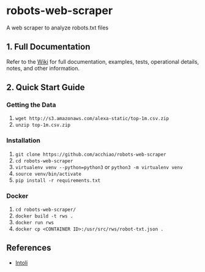 # robots-web-scraper

A web scraper to analyze robots.txt files

## 1. Full Documentation
Refer to the [Wiki](https://github.com/acchiao/robots-web-scraper/wiki) for full documentation, examples, tests, operational details, notes, and other information.

## 2. Quick Start Guide

### Getting the Data

1. `wget http://s3.amazonaws.com/alexa-static/top-1m.csv.zip`
2. `unzip top-1m.csv.zip`

### Installation

1. `git clone https://github.com/acchiao/robots-web-scraper`
2. `cd robots-web-scraper`
3. `virtualenv venv --python=python3` or `python3 -m virtualenv venv`
4. `source venv/bin/activate`
5. `pip install -r requirements.txt`

### Docker
1. `cd robots-web-scraper/`
2. `docker build -t rws .`
3. `docker run rws`
4. `docker cp <CONTAINER ID>:/usr/src/rws/robot-txt.json .`

## References
- [Intoli](https://intoli.com/blog/analyzing-one-million-robots-txt-files/)
